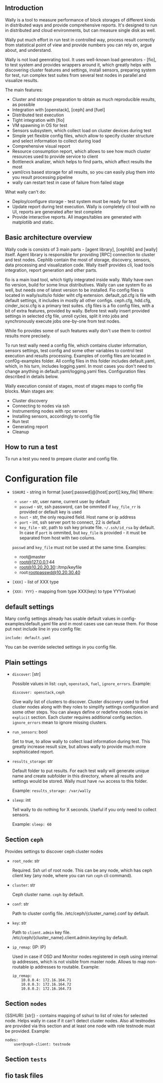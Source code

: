 Introduction
------------

Wally is a tool to measure performance of block storages of different kinds
in distributed ways and provide comprehensive reports. It's designed to
run in distributed and cloud environments, but can measure single disk as well.

Wally put much effort in run test in controlled way, process result correctly
from statistical point of view and provide numbers you can rely on, argue about,
and understand.

Wally is not load geenrating tool. It uses well-known load generators - [fio],
to test system and provides wrappers around it, which greatly helps with
discovering cluster features and settings, install sensors, preparing system for
test, run complex test suites from several test nodes in parallel and visualize
results.

The main features:
* Cluster and storage preparation to obtain as much reproducible results, as possible
* Integration with [openstack], [ceph] and [fuel]
* Distributed test execution
* Tight integration with [fio]
* VM spawning in OS for test
* Sensors subsystem, which collect load on cluster devices during test
* Simple yet flexible config files, which allow to specify cluster structure and
  select information to collect during load
* Comprehensive visual report
* Resource consumption report, which allows to see how much cluster resources used
  to provide service to client
* Bottleneck analizer, which helps to find parts, which affect results the most
* yaml/cvs based storage for all results, so you can easily plug them into you result
  processing pipeline
* wally can restart test in case of failure from failed stage

What wally can't do:
* Deploy/configure storage - test system must be ready for test
* Update report during test execution. Wally is completely cli tool with no UI,
  reports are generated after test complete
* Provide interactive reports. All images/tables are generated with matplotlib
  and static.


Basic architecture overview
---------------------------

Wally code is consists of 3 main parts - [agent library], [cephlib] and [wally] itself.
Agent library is responsible for providing [RPC] connection to cluster and test nodes.
Cephlib contain the most of storage, discovery, sensors, data processing and visualization code.
Wally itself provides cli, load tools integration, report generation and other parts.

fio is a main load tool, which tigtly integrated inside wally. Wally have own fio version,
build for some linux distributives. Wally can use system fio as well, but needs one of latest
version to be installed. Fio config files is located in wally/suits/io folder wiht cfg extension.
default_qd.cfg is file with default settings, it includes in mostly all other configs. ceph.cfg,
hdd.cfg, cinder_iscsi.cfg is a primary test suites. cfg files is a fio config files, with a bit
of extra features, provided by wally. Before test wally insert provided settings in selected cfg
file, unroll cycles, split it into jobs and synchronously execute jobs one-by-one from test nodes.

While fio provides some of such features wally don't use them to control results more precisely.

To run test wally need a config file, which contains cluster information, sensors settings,
test config and some other variables to control test execution and results processing.
Examples of config files are located in conf0g-examples folder. All config files in this folder
includes default.yaml, which, in his turn, includes logging.yaml. In most cases you don't need
to change anything in default.yaml/logging.yaml files. Configuration files described in details
below.

Wally execution consist of stages, most of stages maps to config file blocks. Main stages are:

* Cluster discovery
* Connecting to nodes via ssh
* Instrumenting nodes with rpc servers
* Installing sensors, accordingly to config file
* Run test
* Generating report
* Cleanup

How to run a test
-----------------

To run a test you need to prepare cluster and config file.


Configuration file
==================


* `SSHURI` - string in format [user[:passwd]@]host[:port][:key_file]
    Where:
    - `user` - str, user name, current user by default
    - `passwd` - str, ssh password, can be ommited if `key_file_rr` is provided or default key is used
    - `host` - str, the only required field. Host name or ip address
    - `port` - int, ssh server port to connect, 22 is default
    - `key_file` - str, path to ssh key private file. `~/.ssh/id_rsa` by default. In case if `port` is ommited,
       but `key_file` is provided - it must be separated from host with two colums.
    
    `passwd` and `key_file` must not be used at the same time. Examples:
    
    - root@master
    - root@127.0.0.1:44
    - root@10.20.20.30::/tmp/keyfile
    - root:rootpasswd@10.20.30.40
    
* `[XXX]` - list of XXX type
* `{XXX: YYY}` - mapping from type XXX(key) to type YYY(value)
    

default settings
----------------

Many config settings already has usable default values in config-examples/default.yaml file and
in most cases use can reuse them. For those put next include line in you config file:

`include: default.yaml`

You can be override selected settings in you config file.

Plain settings
--------------

* `discover`: [str]
   
    Possible values in list: `ceph`, `openstack`, `fuel`, `ignore_errors`. Example:
   
    `discover: openstack,ceph`

    Give wally list of clusters to discover. Cluster discovery used to find cluster nodes along with
    they roles to simplify settings configuration and some other steps. You can always define or redefine nodes roles
    in `explicit` section. Each cluster requires additional config section. `ignore_errors` mean to ignore
    missing clusters.

* `run_sensors`: bool
    
    Set to true, to allow wally to collect load information during test. This greatly increase result size,
    but allows wally to provide much more sophisticated report.

* `results_storage`: str

    Default folder to put results. For each test wally will generate unique name and create subfolder in this
    directory, where all results and settings would be stored. Wally must have `rwx` access to this folder. 

    Example: `results_storage: /var/wally`

* `sleep`: int

    Tell wally to do nothing for X seconds. Useful if you only need to collect sensors.
    
    Example: `sleep: 60`

Section `ceph`
--------------

Provides settings to discover ceph cluster nodes

* `root_node`: str
    
    Required. Ssh url of root node. This can be any node, which has ceph client key (any node, where you can run
    `ceph` cli command).

* `cluster`: str
    
    Ceph cluster name. `ceph` by default.

* `conf`: str
    
    Path to cluster config file. /etc/ceph/{cluster_name}.conf by default.

* `key`: str
    
    Path to `client.admin` key file. /etc/ceph/{cluster_name}.client.admin.keyring by default.

* `ip_remap`: {IP: IP}
    
    Used in case if OSD and Monitor nodes registered in ceph using internal ip addresses, which is not visible from
    master node.  Allows to map non-routable ip addresses to routable. Example:

    ```
    ip_remap:
        10.8.0.4: 172.16.164.71
        10.8.0.3: 172.16.164.72
        10.8.0.2: 172.16.164.73
    ```

Section `nodes`
---------------

{SSHURI: [str]} - contains mapping of sshuri to list of roles for selected node. Helps wally in case if it can't
detect cluster nodes. Also all testnodes are provided via this section and at least one node with role testnode
must be provided. Example:

```
nodes:
    user@ceph-client: testnode
```

Section `tests`
---------------



fio task files
--------------


